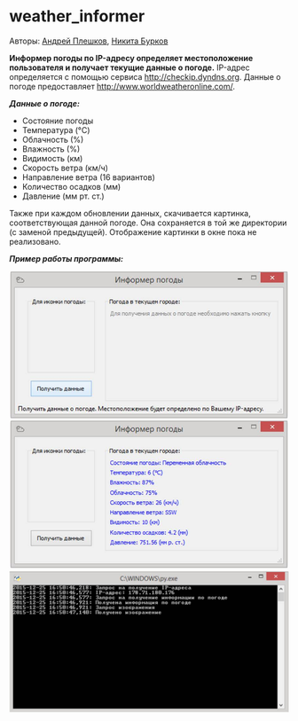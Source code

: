 # weather_informer
Авторы: [Андрей Плешков](https://github.com/mz15), [Никита Бурков](https://github.com/become-iron)

**Информер погоды по IP-адресу определяет местоположение пользователя и получает текущие данные о погоде.**
IP-адрес определяется с помощью сервиса http://checkip.dyndns.org.
Данные о погоде предоставляет http://www.worldweatheronline.com/.

***Данные о погоде:***

* Состояние погоды
* Температура (°C)
* Облачность (%)
* Влажность (%)
* Видимость (км)
* Скорость ветра (км/ч)
* Направление ветра (16 вариантов)
* Количество осадков (мм)
* Давление (мм рт. ст.)

Также при каждом обновлении данных, скачивается картинка, соответствующая данной погоде.
Она сохраняется в той же директории (с заменой предыдущей). Отображение картинки в окне пока не реализовано.

***Пример работы программы:***

![](Example/1.jpg)
![](Example/2.jpg)
![](Example/3.jpg)